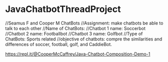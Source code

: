 # JavaChatbotThreadProject
//Seamus F and Cooper M 
ChatBots //Assignment: make chatbots be able to talk to each other 
//Name of ChatBots: //Chatbot 1 name: Soccerbot //Chatbot 2 name: Footballbot //Chatbot 3 name: Golfbot
//Type of ChatBots: Sports related 
//objective of chatbots: compre the similarities and differences of soccer, football, golf, and CaddieBot.



https://repl.it/@CooperMcCaffrey/Java-Chatbot-Composition-Demo-1

